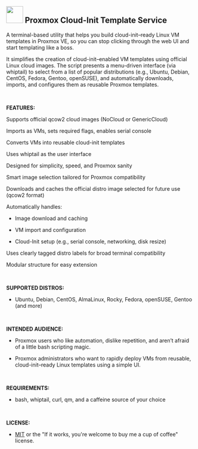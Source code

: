 <h2><img src="https://thelittleflea.com/wp-content/uploads/2025/06/T600-Proxmox-Penguin-Trans-BG.webp" height=45> Proxmox Cloud-Init Template Service</h2>

A terminal-based utility that helps you build cloud-init–ready Linux VM templates in Proxmox VE, so you can stop clicking through the web UI and start templating like a boss.

It simplifies the creation of cloud-init–enabled VM templates using official Linux cloud images. The script presents a menu-driven interface (via whiptail) to select from a list of popular distributions (e.g., Ubuntu, Debian, CentOS, Fedora, Gentoo, openSUSE), and automatically downloads, imports, and configures them as reusable Proxmox templates.
<p>&nbsp;</p>
<b>FEATURES:</b>

Supports official qcow2 cloud images (NoCloud or GenericCloud)

Imports as VMs, sets required flags, enables serial console

Converts VMs into reusable cloud-init templates

Uses whiptail as the user interface

Designed for simplicity, speed, and Proxmox sanity

Smart image selection tailored for Proxmox compatibility

Downloads and caches the official distro image selected for future use (qcow2 format)

Automatically handles:

- Image download and caching

- VM import and configuration

- Cloud-Init setup (e.g., serial console, networking, disk resize)

Uses clearly tagged distro labels for broad terminal compatibility

Modular structure for easy extension
<p>&nbsp;</p>

<b>SUPPORTED DISTROS:</b>
  - Ubuntu, Debian, CentOS, AlmaLinux, Rocky, Fedora, openSUSE, Gentoo (and more)
<p>&nbsp;</p>

<b>INTENDED AUDIENCE:</b>
  - Proxmox users who like automation, dislike repetition, and aren’t afraid of a little bash scripting magic.

  - Proxmox administrators who want to rapidly deploy VMs from reusable, cloud-init–ready Linux templates using a simple UI.
<p>&nbsp;</p>

<b>REQUIREMENTS:</b>
  - bash, whiptail, curl, qm, and a caffeine source of your choice
<p>&nbsp;</p>

<b>LICENSE:</b>
  - <a href="https://raw.githubusercontent.com/lcp2000/Proxmox/refs/heads/Licensing/MIT%20LICENSE">MIT</a> or the "If it works, you're welcome to buy me a cup of coffee" license.
